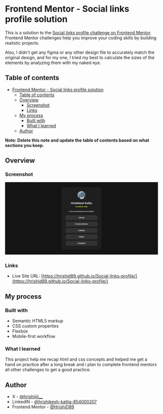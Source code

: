 # Frontend Mentor - Social links profile solution

This is a solution to the [Social links profile challenge on Frontend Mentor](https://www.frontendmentor.io/challenges/social-links-profile-UG32l9m6dQ). Frontend Mentor challenges help you improve your coding skills by building realistic projects. 

Also, I didn't get any figma or any other design file to accurately match the original design, and for my one, I tried my best to calculate the sizes of the elements by analyzing them with my naked eye.

## Table of contents

- [Frontend Mentor - Social links profile solution](#frontend-mentor---social-links-profile-solution)
  - [Table of contents](#table-of-contents)
  - [Overview](#overview)
    - [Screenshot](#screenshot)
    - [Links](#links)
  - [My process](#my-process)
    - [Built with](#built-with)
    - [What I learned](#what-i-learned)
  - [Author](#author)

**Note: Delete this note and update the table of contents based on what sections you keep.**

## Overview

### Screenshot

![](./assets/images/Screenshot%202024-06-28%20at%2014-25-34%20Frontend%20Mentor%20Social%20links%20profile.png)


### Links

- Live Site URL: [https://hrishid89.github.io/Social-links-profile/](https://hrishid89.github.io/Social-links-profile/)

## My process

### Built with

- Semantic HTML5 markup
- CSS custom properties
- Flexbox
- Mobile-first workflow


### What I learned

This project help me recap html and css concepts and helped me get a hand on practice after a long break and i plan to complete frontend mentors all other challenges to get a good practice.


## Author

- X - [@hrishiiiii__](https://x.com/hrishiiiii__)
- LinkedIN - [@hrishikesh-kalita-854000207](https://www.linkedin.com/in/hrishikesh-kalita-854000207/)
- Frontend Mentor - [@HrishiD89](https://www.frontendmentor.io/profile/HrishiD89)

